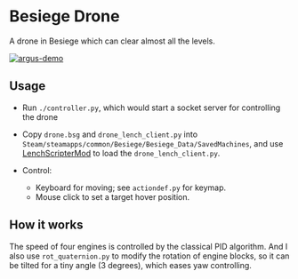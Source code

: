 # Besiege Drone

A drone in Besiege which can clear almost all the levels.

[![argus-demo](https://j.gifs.com/xkDM2q.gif)](https://youtu.be/fyW_sBMxHPQ)

## Usage

* Run `./controller.py`, which would start a socket server for controlling the drone
* Copy `drone.bsg` and `drone_lench_client.py` into
  `Steam/steamapps/common/Besiege/Besiege_Data/SavedMachines`, and use
  [LenchScripterMod](https://github.com/lench4991/LenchScripterMod) to load the
  `drone_lench_client.py`.
* Control:

    * Keyboard for moving; see `actiondef.py` for keymap.
    * Mouse click to set a target hover position.

## How it works

The speed of four engines is controlled by the classical PID algorithm. And I
also use `rot_quaternion.py` to modify the rotation of engine blocks, so it can
be tilted for a tiny angle (3 degrees), which eases yaw controlling.
